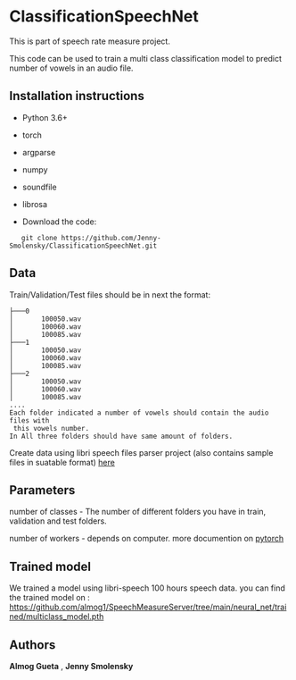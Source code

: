 # ClassificationSpeechNet

This is part of speech rate measure project.

This code can be used to train a multi class classification model to predict number of
vowels in an audio file.

## Installation instructions

* Python 3.6+
* torch
* argparse
* numpy
* soundfile
* librosa

* Download the code:
 ```
    git clone https://github.com/Jenny-Smolensky/ClassificationSpeechNet.git
 ```

## Data
Train/Validation/Test files should be in next the format:
```
├───0
│       100050.wav
│       100060.wav
│       100085.wav
├───1
│       100050.wav
│       100060.wav
│       100085.wav
├───2
│       100050.wav
│       100060.wav
│       100085.wav
....
Each folder indicated a number of vowels should contain the audio files with
 this vowels number.
In All three folders should have same amount of folders.
```
Create data using  libri speech files parser project (also contains sample files in suatable format)
[here](https://github.com/Jenny-Smolensky/libri-speech-files-parser)

## Parameters
number of classes - The number of different folders you have in train, validation and test
folders.

number of workers - depends on computer. 
more documention on [pytorch](https://pytorch.org/docs/stable/data.html)

## Trained model
We trained a model using libri-speech 100 hours speech data. 
you can find the trained model on : https://github.com/almog1/SpeechMeasureServer/tree/main/neural_net/trained/multiclass_model.pth

## Authors

**Almog Gueta** ,  **Jenny Smolensky** 

